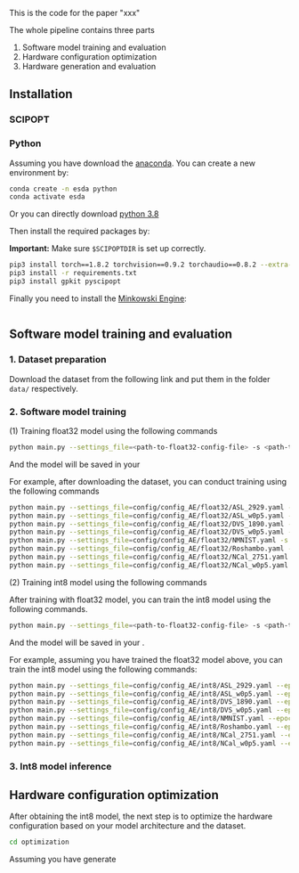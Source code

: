 

This is the code for the paper "xxx"

The whole pipeline contains three parts
1. Software model training and evaluation
2. Hardware configuration optimization
3. Hardware generation and evaluation


## Installation



### SCIPOPT


### Python

Assuming you have download the [anaconda](https://www.anaconda.com/download). You can create a new environment by:

```bash
conda create -n esda python
conda activate esda
```

Or you can directly download [python 3.8](https://www.python.org/downloads/release/python-380/)


Then install the required packages by:

**Important:** Make sure `$SCIPOPTDIR` is set up correctly.

```bash
pip3 install torch==1.8.2 torchvision==0.9.2 torchaudio==0.8.2 --extra-index-url https://download.pytorch.org/whl/lts/1.8/cu102
pip3 install -r requirements.txt
pip3 install gpkit pyscipopt
```
Finally you need to install the [Minkowski Engine](https://github.com/NVIDIA/MinkowskiEngine):


```bash
```







## Software model training and evaluation

### 1. Dataset preparation

Download the dataset from the following link and put them in the folder `data/` respectively.



### 2. Software model training

(1) Training float32 model using the following commands

```bash
python main.py --settings_file=<path-to-float32-config-file> -s <path-to-result-folder>
```
And the model will be saved in your <path to result folder>


For example, after downloading the dataset, you can conduct training using the following commands

```bash
python main.py --settings_file=config/config_AE/float32/ASL_2929.yaml -s exp_float32/ASL_2929
python main.py --settings_file=config/config_AE/float32/ASL_w0p5.yaml -s exp_float32/ASL_w0p5
python main.py --settings_file=config/config_AE/float32/DVS_1890.yaml -s exp_float32/DVS_1890
python main.py --settings_file=config/config_AE/float32/DVS_w0p5.yaml -s exp_float32/DVS_w0p5
python main.py --settings_file=config/config_AE/float32/NMNIST.yaml -s exp_float32/NMNIST
python main.py --settings_file=config/config_AE/float32/Roshambo.yaml -s exp_float32/Roshambo
python main.py --settings_file=config/config_AE/float32/NCal_2751.yaml -s exp_float32/NCal_2751
python main.py --settings_file=config/config_AE/float32/NCal_w0p5.yaml -s exp_float32/NCal_w0p5
```

(2) Training int8 model using the following commands

After training with float32 model, you can train the int8 model using the following commands.
```bash
python main.py --settings_file=<path-to-float32-config-file> -s <path-to-result-folder> --load <path-to-float32-model> --shift_bit <shift-bit> --fixBN_ratio <fixBN-ratio>
```
And the model will be saved in your <path to result folder>.

For example, assuming you have trained the float32 model above, you can train the int8 model using the following commands:

```bash
python main.py --settings_file=config/config_AE/int8/ASL_2929.yaml --epochs 100 --fixBN_ratio 0.3 -s exp_int8/ASL_2929 --load exp_float32/ASL_2929/ckpt.best.pth.tar --shift_bit 16
python main.py --settings_file=config/config_AE/int8/ASL_w0p5.yaml --epochs 100 --fixBN_ratio 0.3 -s exp_int8/ASL_w0p5 --load exp_float32/ASL_w0p5/ckpt.best.pth.tar --shift_bit 16
python main.py --settings_file=config/config_AE/int8/DVS_1890.yaml --epochs 100 --fixBN_ratio 0.3 -s exp_int8/DVS_1890 --load exp_float32/DVS_1890/ckpt.best.pth.tar --shift_bit 16
python main.py --settings_file=config/config_AE/int8/DVS_w0p5.yaml --epochs 100 --fixBN_ratio 0.3 -s exp_int8/DVS_w0p5 --load exp_float32/DVS_w0p5/ckpt.best.pth.tar --shift_bit 16
python main.py --settings_file=config/config_AE/int8/NMNIST.yaml --epochs 100 --fixBN_ratio 0.3 -s exp_int8/NMNIST --load exp_float32/NMNIST/ckpt.best.pth.tar --shift_bit 16
python main.py --settings_file=config/config_AE/int8/Roshambo.yaml --epochs 100 --fixBN_ratio 0.3 -s exp_int8/Roshambo --load exp_float32/Roshambo/ckpt.best.pth.tar --shift_bit 16
python main.py --settings_file=config/config_AE/int8/NCal_2751.yaml --epochs 100 --fixBN_ratio 0.3 -s exp_int8/NCal_2751 --load exp_float32/NCal_2751/ckpt.best.pth.tar --shift_bit 32
python main.py --settings_file=config/config_AE/int8/NCal_w0p5.yaml --epochs 100 --fixBN_ratio 0.3 -s exp_int8/NCal_w0p5 --load exp_float32/NCal_w0p5/ckpt.best.pth.tar --shift_bit 32
```


### 3. Int8 model inference





## Hardware configuration optimization

After obtaining the int8 model, the next step is to optimize the hardware configuration based on your model architecture and the dataset.


```bash
cd optimization

```

Assuming you have generate 
